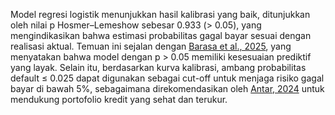 Model regresi logistik menunjukkan hasil kalibrasi yang baik, ditunjukkan oleh nilai p Hosmer–Lemeshow sebesar 0.933 (> 0.05), yang mengindikasikan bahwa estimasi probabilitas gagal bayar sesuai dengan realisasi aktual. Temuan ini sejalan dengan [Barasa et al., 2025](https://journalajpas.com/index.php/AJPAS/article/view/710/1474), yang menyatakan bahwa model dengan p > 0.05 memiliki kesesuaian prediktif yang layak. Selain itu, berdasarkan kurva kalibrasi, ambang probabilitas default ≤ 0.025 dapat digunakan sebagai cut-off untuk menjaga risiko gagal bayar di bawah 5%, sebagaimana direkomendasikan oleh [Antar, 2024](https://journals.aserspublishing.eu/tpref/article/view/8480) untuk mendukung portofolio kredit yang sehat dan terukur.
